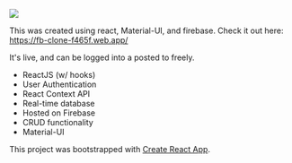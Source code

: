 ![](facebook.gif)

This was created using react, Material-UI, and firebase. Check it out here: https://fb-clone-f465f.web.app/

It's live, and can be logged into a posted to freely.

- ReactJS (w/ hooks)
- User Authentication
- React Context API
- Real-time database
- Hosted on Firebase
- CRUD functionality
- Material-UI

This project was bootstrapped with [Create React App](https://github.com/facebook/create-react-app).
